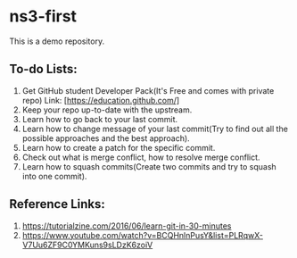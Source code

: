 # ns3-first
This is a demo repository.



## To-do Lists:

1. Get GitHub student Developer Pack(It's Free and comes with private repo) Link: [https://education.github.com/]
2. Keep your repo up-to-date with the upstream.
3. Learn how to go back to your last commit.
4. Learn how to change message of your last commit(Try to find out all the possible approaches and the best approach).
5. Learn how to create a patch for the specific commit.
6. Check out what is merge conflict, how to resolve merge conflict.
7. Learn how to squash commits(Create two commits and try to squash into one commit).


## Reference Links:

1. https://tutorialzine.com/2016/06/learn-git-in-30-minutes
2. https://www.youtube.com/watch?v=BCQHnlnPusY&list=PLRqwX-V7Uu6ZF9C0YMKuns9sLDzK6zoiV

